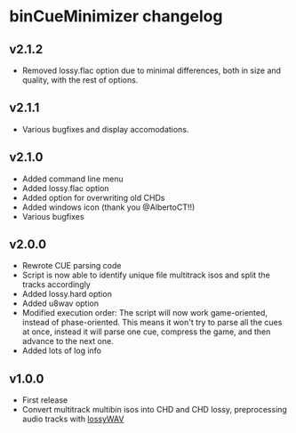 # binCueMinimizer changelog

## v2.1.2
* Removed lossy.flac option due to minimal differences, both in size and quality, with the rest of options.

## v2.1.1
* Various bugfixes and display accomodations.

## v2.1.0
* Added command line menu
* Added lossy.flac option
* Added option for overwriting old CHDs
* Added windows icon (thank you @AlbertoCT!!)
* Various bugfixes

## v2.0.0
* Rewrote CUE parsing code
* Script is now able to identify unique file multitrack isos and split the tracks accordingly
* Added lossy.hard option
* Added u8wav option
* Modified execution order: The script will now work game-oriented, instead of phase-oriented. This means it won't try to parse all the cues at once, instead it will parse one cue, compress the game, and then advance to the next one.
* Added lots of log info

## v1.0.0
* First release
* Convert multitrack multibin isos into CHD and CHD lossy, preprocessing audio tracks with [lossyWAV](https://wiki.hydrogenaud.io/index.php?title=LossyWAV)
